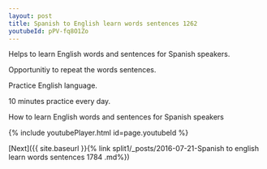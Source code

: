 ```yaml
---
layout: post
title: Spanish to English learn words sentences 1262 
youtubeId: pPV-fq8O1Zo
---
```

 
 
Helps to learn English words and sentences for Spanish speakers.

Opportunitiy to repeat the words sentences. 

Practice English language. 
 
10 minutes practice every day. 
 
How to learn English words and sentences for Spanish speakers 
 
{% include youtubePlayer.html id=page.youtubeId %}
 
 
[Next]({{ site.baseurl }}{% link  split1/_posts/2016-07-21-Spanish to english learn words sentences 1784 .md%})
 
